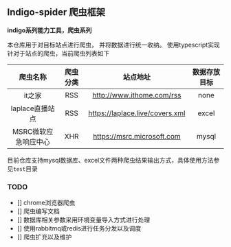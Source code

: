 ## Indigo-spider 爬虫框架

**indigo系列能力工具，爬虫系列**

本仓库用于对目标站点进行爬虫， 并将数据进行统一收纳。 使用typescript实现针对于站点的爬虫，当前爬虫列表如下

|爬虫名称|爬虫分类|站点地址|数据存放目标|
|:--:|:--:|:--:|:--:|
|it之家|RSS|http://www.ithome.com/rss|none|
|laplace直播站点|RSS|https://laplace.live/covers.xml|excel|
|MSRC微软应急响应中心|XHR|https://msrc.microsoft.com|mysql|


目前仓库支持mysql数据库、excel文件两种爬虫结果输出方式，具体使用方法参见`test`目录

### TODO

- [] chrome浏览器爬虫
- [] 爬虫编写文档
- [] 数据库相关参数采用环境变量导入方式进行处理
- [] 使用rabbitmq或redis进行任务分发以及调度
- [] 爬虫扩充以及维护